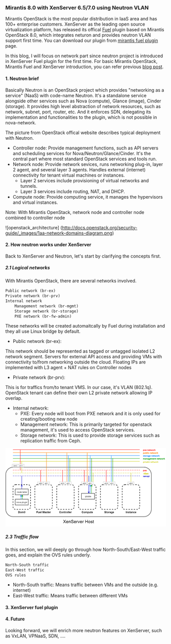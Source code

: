 ### Mirantis 8.0 with XenServer 6.5/7.0 using Neutron VLAN

Mirantis OpenStack is the most popular distribution in IaaS area and
has 100+ enterprise customers.
XenServer as the leading open source virtualization platform, has released
its offical [Fuel](https://wiki.openstack.org/wiki/Fuel) plugin based on Mirantis
OpenStack 8.0, which integrates neturon and provides neutron VLAN support first time.
You can download our plugin from 
[mirantis fuel plugin](https://www.mirantis.com/validated-solution-integrations/fuel-plugins/) page.


In this blog, I will focus on network part since neutron project is introduced in
XenServer Fuel plugin for the first time. For basic Mirantis OpenStack, Mirantis Fuel
and XenServer introduction, you can refer previous
[blog post](https://github.com/citrix-openstack/blogentries/blob/master/Introduction_To_XenServer_Fuel_Plugin.md).

#### 1. Neutron brief

Basically Neutron is an OpenStack project which provides "networking as a service" (NaaS)
with code-name Neutron. It's a standalone service alongside other services such as Nova (compute), 
Glance (image), Cinder (storage). It provides high level abstraction of network resources,
such as network, subnet, port, router, etc. And it enforces SDN, delegating its implementation
and functionalities to the plugin, which is not possible in nova-network.

The picture from OpenStack offical website describes typical deployment with Neutron.

* Controller node: Provide management functions, such as API servers and scheduling
services for Nova/Neutron/Glance/Cinder. It's the central part where most standard
OpenStack services and tools run.
* Network node: Provide network sevices, runs networking plug-in, layer 2 agent,
and several layer 3 agents. Handles external (internet) connectivity for tenant virtual machines or instances.
    * Layer 2 services include provisioning of virtual networks and tunnels. 
    * Layer 3 services include routing, NAT, and DHCP.
* Compute node: Provide computing service, it manages the hypervisors and virtual
instances.

Note: With Mirantis OpenStack, network node and controller node combined to controller node

![openstack_architecture]
(http://docs.openstack.org/security-guide/_images/1aa-network-domains-diagram.png)

#### 2. How neutron works under XenServer

Back to XenServer and Neutron, let's start by clarifying the concepts first.

##### 2.1 Logical networks

With Mirantis OpenStack, there are several networks involved.

    Public network (br-ex)
    Private network (br-prv)
    Internal network
        Management network (br-mgmt)
        Storage network (br-storage)
        PXE network (br-fw-admin)

These networks will be created automaitcally by Fuel during installation and they
all use Linux bridge by default. 

* Public network (br-ex): 

This network should be represented as tagged or untagged isolated L2 network
segment. Servers for external API access and providing VMs with connectivity
to/from networking outside the cloud. Floating IPs are implemented with L3
agent + NAT rules on Controller nodes

* Private network (br-prv):

This is for traffics from/to tenant VMS. In our case, it's VLAN (802.1q). 
OpenStack tenant can define their own L2 private network allowing IP overlap.

* Internal network:
    * PXE: Every node will boot from PXE network and it is only used for creating/booting new node
    * Management network: This is primarily targeted for openstack management, it's used
to access OpenStack services.
    * Storage network: This is used to provide storage services such as replication traffic
  from Ceph.

![mos_xs_net_topo](https://github.com/Annie-XIE/summary-os/blob/master/pic/MOS-XS-net-topo.png)

##### 2.3 Traffic flow

In this section, we will deeply go through how North-South/East-West traffic goes,
and explain the OVS rules underly.

    North-South traffic
    East-West traffic
    OVS rules

* North-South traffic: Means traffic between VMs and the outside (e.g. internet)
* East-West traffic: Means traffic between different VMs






#### 3. XenServer fuel plugin

#### 4. Future

Looking forward, we will enrich more neutron features on XenServer, such as VxLAN, VPNaaS, 
SDN, ....
